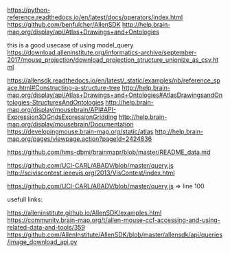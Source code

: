 
https://python-reference.readthedocs.io/en/latest/docs/operators/index.html
https://github.com/benfulcher/AllenSDK
http://help.brain-map.org/display/api/Atlas+Drawings+and+Ontologies

this is a good usecase of using model_query
https://download.alleninstitute.org/informatics-archive/september-2017/mouse_projection/download_projection_structure_unionize_as_csv.html

https://allensdk.readthedocs.io/en/latest/_static/examples/nb/reference_space.html#Constructing-a-structure-tree
http://help.brain-map.org/display/api/Atlas+Drawings+and+Ontologies#AtlasDrawingsandOntologies-StructuresAndOntologies
http://help.brain-map.org/display/mousebrain/API#API-Expression3DGridsExpressionGridding
http://help.brain-map.org/display/mousebrain/Documentation
https://developingmouse.brain-map.org/static/atlas
http://help.brain-map.org/pages/viewpage.action?pageId=2424836

https://github.com/hms-dbmi/brainmapr/blob/master/README_data.md

https://github.com/UCI-CARL/ABADV/blob/master/query.js
http://sciviscontest.ieeevis.org/2013/VisContest/index.html

https://github.com/UCI-CARL/ABADV/blob/master/query.js => line 100

usefull links:

https://alleninstitute.github.io/AllenSDK/examples.html
https://community.brain-map.org/t/allen-mouse-ccf-accessing-and-using-related-data-and-tools/359
https://github.com/AllenInstitute/AllenSDK/blob/master/allensdk/api/queries/image_download_api.py
